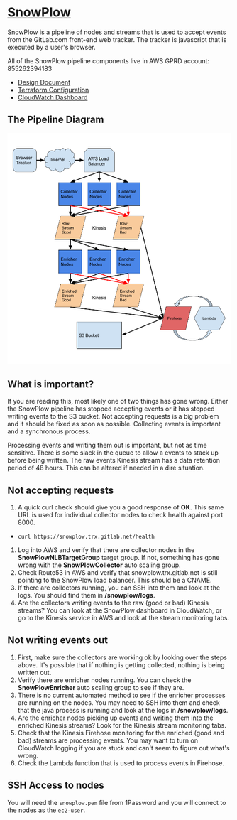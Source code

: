 # [SnowPlow](https://github.com/snowplow/snowplow/wiki/snowplow-tracker-protocol)

SnowPlow is a pipeline of nodes and streams that is used to accept events from
the GitLab.com front-end web tracker. The tracker is javascript that is
executed by a user's browser.

All of the SnowPlow pipeline components live in AWS GPRD account: 855262394183

* [Design Document](https://about.gitlab.com/handbook/engineering/infrastructure/design/snowplow/)
* [Terraform Configuration](https://ops.gitlab.net/gitlab-com/gitlab-com-infrastructure/tree/master/environments/aws-snowplow)
* [CloudWatch Dashboard](https://console.aws.amazon.com/cloudwatch/home?region=us-east-1#dashboards:name=SnowPlow)

## The Pipeline Diagram
![SnowPlow Diagram](../../img/snowplow/snowplowdiagram.png "SnowPlow Diagram")

## What is important?
If you are reading this, most likely one of two things has gone wrong. Either
the SnowPlow pipeline has stopped accepting events or it has stopped writing
events to the S3 bucket. Not accepting requests is a big problem and it
should be fixed as soon as possible. Collecting events is important and a
synchronous process.

Processing events and writing them out is important, but not as time sensitive.
There is some slack in the queue to allow a events to stack up before being
written. The raw events Kinesis stream has a data retention period of 48 hours.
This can be altered if needed in a dire situation.

## Not accepting requests
1. A quick curl check should give you a good response of **OK**. This same URL
is used for individual collector nodes to check health against port 8000.
  - ```curl https://snowplow.trx.gitlab.net/health```
1. Log into AWS and verify that there are collector nodes in the
  **SnowPlowNLBTargetGroup** target group. If not, something has gone wrong
  with the **SnowPlowCollector** auto scaling group.
1. Check Route53 in AWS and verify that snowplow.trx.gitlab.net is still
  pointing to the SnowPlow load balancer. This should be a CNAME.
1. If there are collectors running, you can SSH into them and look at the logs.
  You should find them in **/snowplow/logs**.
1. Are the collectors writing events to the raw (good or bad) Kinesis streams?
  You can look at the SnowPlow dashboard in CloudWatch, or go to the Kinesis
  service in AWS and look at the stream monitoring tabs.

## Not writing events out
1. First, make sure the collectors are working ok by looking over the steps
  above. It's possible that if nothing is getting collected, nothing is being
  written out.
1. Verify there are enricher nodes running. You can check the
  **SnowPlowEnricher** auto scaling group to see if they are.
1. There is no current automated method to see if the enricher processes are
  running on the nodes. You may need to SSH into them and check that the
  java process is running and look at the logs in **/snowplow/logs**.
1. Are the enricher nodes picking up events and writing them into the enriched
  Kinesis streams? Look for the Kinesis stream monitoring tabs.
1. Check that the Kinesis Firehose monitoring for the enriched (good and bad)
  streams are processing events. You may want to turn on CloudWatch logging
  if you are stuck and can't seem to figure out what's wrong.
1. Check the Lambda function that is used to process events in Firehose.

## SSH Access to nodes
You will need the ```snowplow.pem``` file from 1Password and you will connect to
the nodes as the ```ec2-user```.
